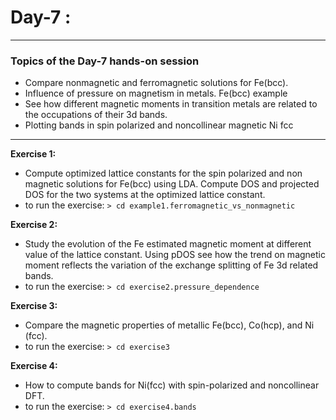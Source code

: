 # Day-7 :
---------

### Topics of the Day-7 hands-on session

* Compare nonmagnetic  and ferromagnetic solutions for Fe(bcc).
* Influence of pressure on magnetism in metals. Fe(bcc) example
* See how different magnetic moments in transition metals are related to the occupations of their 3d bands.
* Plotting bands in spin polarized and noncollinear magnetic Ni fcc

----------
**Exercise 1:**  
  * Compute optimized lattice constants for the spin polarized and non magnetic solutions for Fe(bcc) using LDA. Compute DOS and projected DOS for the  two systems at the optimized lattice constant.
  * to run the exercise:  `> cd example1.ferromagnetic_vs_nonmagnetic`   

**Exercise 2:**
  * Study the evolution of the Fe estimated magnetic moment at different value of the lattice constant. Using pDOS see how the  trend on magnetic moment reflects the variation of the exchange splitting of Fe 3d related bands.
  * to run the exercise: `> cd exercise2.pressure_dependence`

**Exercise 3:**
  *  Compare the magnetic properties of metallic Fe(bcc), Co(hcp), and Ni (fcc).
  * to run the exercise: `> cd exercise3`

**Exercise 4:**
  * How to compute bands for Ni(fcc) with spin-polarized and noncollinear DFT.
  * to run the exercise: `> cd exercise4.bands` 
